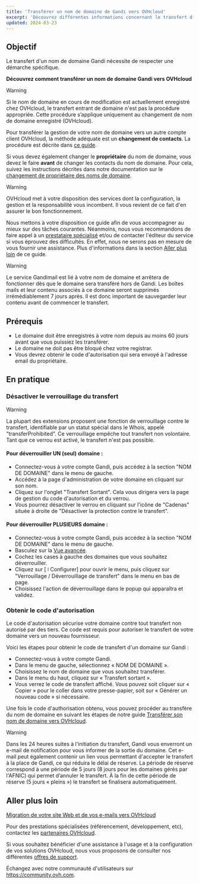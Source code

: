 ```yaml
---
title: 'Transférer un nom de domaine de Gandi vers OVHcloud'
excerpt: 'Découvrez différentes informations concernant le transfert d’un nom de domaine Gandi vers OVHcloud'
updated: 2024-03-23
---
```


## Objectif

Le transfert d'un nom de domaine Gandi nécessite de respecter une démarche spécifique.

**Découvrez comment transférer un nom de domaine Gandi vers OVHcloud**

> [!warning]
>
> Si le nom de domaine en cours de modification est actuellement enregistré chez OVHcloud, le transfert entrant de domaine n'est pas la procédure appropriée. Cette procédure s’applique uniquement au changement de nom de domaine enregistré (OVHcloud).
>
> Pour transférer la gestion de votre nom de domaine vers un autre compte client OVHcloud, la méthode adéquate est un **changement de contacts**. La procédure est décrite dans [ce guide](/pages/account_and_service_management/account_information/managing_contacts).
>
> Si vous devez également changer le **propriétaire** du nom de domaine, vous devez le faire **avant** de changer les contacts du nom de domaine. Pour cela, suivez les instructions décrites dans notre documentation sur le [changement de propriétaire des noms de domaine](/pages/web_cloud/domains/trade_domain).
>

> [!warning]
>
> OVHcloud met à votre disposition des services dont la configuration, la gestion et la responsabilité vous incombent. Il vous revient de ce fait d'en assurer le bon fonctionnement.
>
> Nous mettons à votre disposition ce guide afin de vous accompagner au mieux sur des tâches courantes. Néanmoins, nous vous recommandons de faire appel à un [prestataire spécialisé](https://partner.ovhcloud.com/fr/) et/ou de contacter l'éditeur du service si vous éprouvez des difficultés. En effet, nous ne serons pas en mesure de vous fournir une assistance. Plus d'informations dans la section [Aller plus loin](#aller-plus-loin) de ce guide.
>

> [!warning]
> Le service Gandimail est lié à votre nom de domaine et arrêtera de fonctionner dès que le domaine sera transféré hors de Gandi. 
> Les boîtes mails et leur contenu associés à ce domaine seront supprimés irrémédiablement 7 jours après. 
> Il est donc important de sauvegarder leur contenu avant de commencer le transfert.

## Prérequis

- Le domaine doit être enregistrés à votre nom depuis au moins 60 jours avant que vous puissiez les transférer.
- Le domaine ne doit pas être bloqué chez votre registrar. 
- Vous devrez obtenir le code d'autorisation qui sera envoyé à l'adresse email du propriétaire. 

## En pratique

### Désactiver le verrouillage du transfert

> [!warning]
> La plupart des extensions proposent une fonction de verrouillage contre le transfert, identifiable par un statut spécial dans le Whois, appelé "transferProhibited".
> Ce verrouillage empêche tout transfert non volontaire.
> Tant que ce verrou est activé, le transfert n'est pas possible.

#### Pour déverrouiller UN (seul) domaine :

- Connectez-vous à votre compte Gandi, puis accédez à la section "NOM DE DOMAINE" dans le menu de gauche.
- Accédez à la page d'administration de votre domaine en cliquant sur son nom.
- Cliquez sur l'onglet "Transfert Sortant". Cela vous dirigera vers la page de gestion du code d'autorisation et du verrou.
- Vous pourrez désactiver le verrou en cliquant sur l'icône de "Cadenas" située à droite de "Désactiver la protection contre le transfert".

#### Pour déverrouiller PLUSIEURS domaine :

- Connectez-vous à votre compte Gandi, puis accédez à la section "NOM DE DOMAINE" dans le menu de gauche.
- Basculez sur la [Vue avancée](https://docs.gandi.net/fr/noms_domaine/operations_courantes/gerer_plusieurs_domaines.html).
- Cochez les cases à gauche des domaines que vous souhaitez déverrouiller.
- Cliquez sur [ ፧ Configurer] pour ouvrir le menu, puis cliquez sur "Verrouillage / Déverrouillage de transfert" dans le menu en bas de page.
- Choisissez l'action de déverrouillage dans le popup qui apparaîtra et validez.

### Obtenir le code d'autorisation

Le code d'autorisation sécurise votre domaine contre tout transfert non autorisé par des tiers. Ce code est requis pour autoriser le transfert de votre domaine vers un nouveau fournisseur.

Voici les étapes pour obtenir le code de transfert d'un domaine sur Gandi :

- Connectez-vous à votre compte Gandi.
- Dans le menu de gauche, sélectionnez « NOM DE DOMAINE ».
- Choisissez le nom de domaine que vous souhaitez transférer.
- Dans le menu du haut, cliquez sur « Transfert sortant ».
- Vous verrez le code de transfert affiché. Vous pouvez soit cliquer sur « Copier » pour le coller dans votre presse-papier, soit sur « Générer un nouveau code » si nécessaire.
  
Une fois le code d'authorisation obtenu, vous pouvez procéder au transfère du nom de domaine en suivant les étapes de notre guide [Transférer son nom de domaine vers OVHcloud](/pages/web_cloud/domains/transfer_incoming_generic_domain).

> [!warning]
> Dans les 24 heures suites à l'initiation du transfert, Gandi vous enverront un e-mail de notification pour vous informer de la sortie du domaine.
> Cet e-mail peut également contenir un lien vous permettant d'accepter le transfert à la place de Gandi, ce qui réduira le délai de réserve.
> La période de réserve correspond à une période de 5 jours (8 jours pour les domaines gérés par l'AFNIC) qui permet d’annuler le transfert.
> À la fin de cette période de réserve (5 jours « pleins ») le transfert se finalisera automatiquement.

## Aller plus loin <a name="aller-plus-loin"></a>

[Migration de votre site Web et de vos e-mails vers OVHcloud](/pages/web_cloud/web_hosting/hosting_migrating_to_ovh)

Pour des prestations spécialisées (référencement, développement, etc), contactez les [partenaires OVHcloud](https://partner.ovhcloud.com/fr/directory/).

Si vous souhaitez bénéficier d'une assistance à l'usage et à la configuration de vos solutions OVHcloud, nous vous proposons de consulter nos différentes [offres de support](https://www.ovhcloud.com/fr/support-levels/).

Échangez avec notre communauté d'utilisateurs sur <https://community.ovh.com>.
